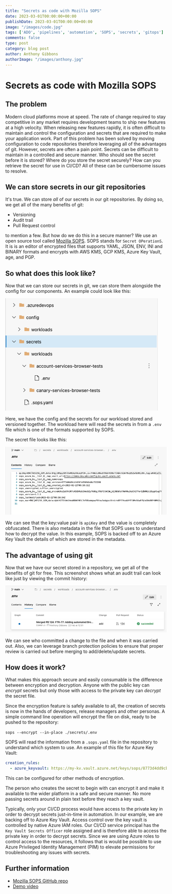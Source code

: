 ```yaml
---
title: "Secrets as code with Mozilla SOPS"
date: 2023-03-01T00:00:00+00:00
publishDate: 2023-03-01T00:00:00+00:00
image: "/images/code.jpg"
tags: ['ADO', 'pipelines', 'automation', 'SOPS', 'secrets', 'gitops']
comments: false
type: post
category: blog post
author: Anthony Gibbons
authorImage: "/images/anthony.jpg"
---
```


# Secrets as code with Mozilla SOPS

## The problem

Modern cloud platforms move at speed. The rate of change required to stay competitive in any market requires development teams to ship new features at a high velocity. When releasing new features rapidly, it is often difficult to maintain and control the configuration and secrets that are required to make your application work. Part of this problem has been solved by moving configuration to code repositories therefore leveraging all of the advantages of git. However, secrets are often a pain point. Secrets can be difficult to maintain in a controlled and secure manner. Who should see the secret before it is stored? Where do you store the secret securely? How can you retrieve the secret for use in CI/CD? All of these can be cumbersome issues to resolve.

## We can store secrets in our git repositories

It's true. We can store *all* of our secrets in our git repositories. By doing so, we get all of the many benefits of git:

* Versioning
* Audit trail
* Pull Request control

to mention a few. But how do we do this in a secure manner? We use an open source tool called [Mozilla SOPS](https://github.com/mozilla/sops). SOPS stands for `Secret OPerationS`. It is is an editor of encrypted files that supports YAML, JSON, ENV, INI and BINARY formats and encrypts with AWS KMS, GCP KMS, Azure Key Vault, age, and PGP.

## So what does this look like?

Now that we can store our secrets in git, we can store them alongside the config for our components. An example could look like this:

![Secrets in git](/images/sops-1.png)

Here, we have the config and the secrets for our workload stored and versioned together. The workload here will read the secrets in from a `.env` file which is one of the formats supported by SOPS. 

The secret file looks like this:

![Secrets file](/images/sops-2.png)

We can see that the key:value pair is `apiKey` and the value is completely obfuscated. There is also metadata in the file that SOPS uses to understand how to decrypt the value. In this example, SOPS is backed off to an Azure Key Vault the details of which are stored in the metadata. 

## The advantage of using git

Now that we have our secret stored in a repository, we get all of the benefits of git for free. This screenshot shows what an audit trail can look like just by viewing the commit history:

![Audit trail](/images/sops-3.png)

We can see who committed a change to the file and when it was carried out. Also, we can leverage branch protection policies to ensure that proper review is carried out before merging to add/delete/update secrets.

## How does it work?

What makes this approach secure and easily consumable is the difference between encryption and decryption. Anyone with the public key can *encrypt* secrets but only those with access to the private key can *decrypt* the secret file. 

Since the encryption feature is safely available to all, the creation of secrets is now in the hands of developers, release managers and other personas. A simple command line operation will encrypt the file on disk, ready to be pushed to the repository:

`sops --encrypt --in-place ./secrets/.env`

SOPS will read the information from a `.sops.yaml` file in the repository to understand which system to use. An example of this file for Azure Key Vault:

```yaml
creation_rules:
  - azure_keyvault: https://my-kv.vault.azure.net/keys/sops/8773d4dd9cb1426fa9561726377188
```

This can be configured for other methods of encryption.

The person who creates the secret to begin with can encrypt it and make it available to the wider platform in a safe and secure manner. No more passing secrets around in plain text before they reach a key vault.

Typically, only your CI/CD process would have access to the private key in order to decrypt secrets just-in-time in automation. In our example, we are backing off to Azure Key Vault. Access control over the key vault is controlled by native Azure IAM roles. Our CI/CD service principal has the `Key Vault Secrets Officer` role assigned and is therefore able to access the private key in order to decrypt secrets. Since we are using Azure roles to control access to the resources, it follows that is would be possible to use Azure Privileged Identity Management (PIM) to elevate permissions for troubleshooting any issues with secrets.

## Further information

* [Mozilla SOPS GitHub repo](https://github.com/mozilla/sops)
* [Demo video](https://www.youtube.com/watch?v=V2PRhxphH2w)